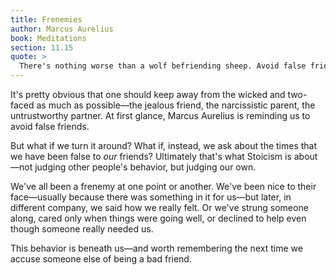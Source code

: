 ```yaml
---
title: Frenemies
author: Marcus Aurelius
book: Meditations
section: 11.15
quote: >
  There's nothing worse than a wolf befriending sheep. Avoid false friendship at all costs. If you are good, straightforward, and well meaning it should show in your eyes and not escape notice.
---
```


It's pretty obvious that one should keep away from the wicked and two-faced as much as possible—the jealous friend, the narcissistic parent, the untrustworthy partner. At first glance, Marcus Aurelius is reminding us to avoid false friends.

But what if we turn it around? What if, instead, we ask about the times that we have been false to _our_ friends? Ultimately that's what Stoicism is about—not judging other people's behavior, but judging our own.

We've all been a frenemy at one point or another. We've been nice to their face—usually because there was something in it for us—but later, in different company, we said how we really felt. Or we've strung someone along, cared only when things were going well, or declined to help even though someone really needed us.

This behavior is beneath us—and worth remembering the next time we accuse someone else of being a bad friend.
